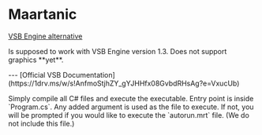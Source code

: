 # Maartanic

[VSB Engine alternative](https://scratch.mit.edu/studios/27769777/)
<p>Is supposed to work with VSB Engine version 1.3. Does not support graphics **yet**.</p>
---
[Official VSB Documentation](https://1drv.ms/w/s!AnfmoStjhZY_gYJHHfx08GvbdRHsAg?e=VxucUb)
<p>
Simply compile all C# files and execute the executable. Entry point is inside `Program.cs`. Any added argument is used as the file to execute. If not, you will be prompted if you would like to execute the `autorun.mrt` file. (We do not include this file.)
